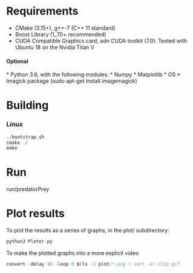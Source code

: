 


Requirements
====================

 * CMake (3.15+), g++-7 (C++ 11 standard)
 * Boost Library (1_70+ recommended)
 * CUDA Compatible Graphics card, adn CUDA toolkit (7.0). Tested with Ubuntu 18 on the Nvidia Titan V
 
 <h4>Optional</h4>
 * Python 3.6, with the following modules: 
    * Numpy 
    * Matplotlib
    * OS
 * Imagick package (sudo apt-get install imagemagick)

Building
====================

<h3>Linux</h3>

```c++
./bootstrap.sh
cmake ./    
make
```

Run
====================

run/predatorPrey

Plot results
====================

To plot the results as a series of graphs, in the plot/ subdirectory:

```c++
python3 Ploter.py
```

To make the plotted graphs into a more explicit video

```c++
convert -delay 10 -loop 0 $(ls -1 plot/*.png | sort -V) clip.gif
```